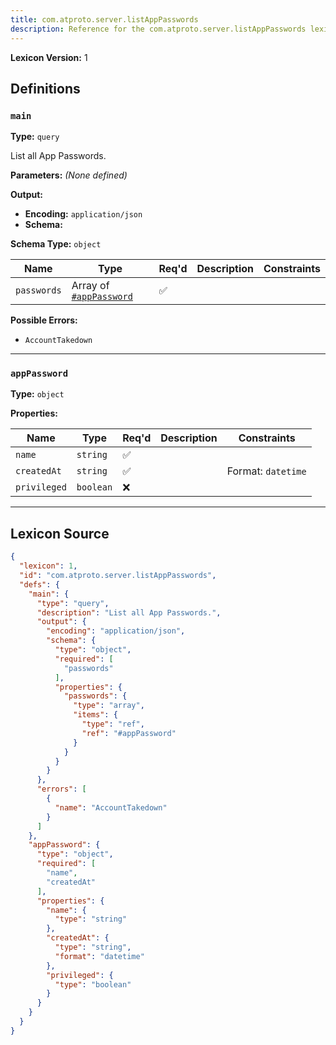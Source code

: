 ```yaml
---
title: com.atproto.server.listAppPasswords
description: Reference for the com.atproto.server.listAppPasswords lexicon
---
```

**Lexicon Version:** 1

## Definitions

<a name="main"></a>
### `main`

**Type:** `query`

List all App Passwords.

**Parameters:** _(None defined)_

**Output:**

- **Encoding:** `application/json`
- **Schema:**

**Schema Type:** `object`

| Name | Type | Req'd  | Description | Constraints |
|------|------|----------|-------------|-------------|
| `passwords` | Array of [`#appPassword`](#apppassword) | ✅  |  |  |
**Possible Errors:**

- `AccountTakedown`

---

<a name="apppassword"></a>
### `appPassword`

**Type:** `object`

**Properties:**

| Name | Type | Req'd  | Description | Constraints |
|------|------|----------|-------------|-------------|
| `name` | `string` | ✅  |  |  |
| `createdAt` | `string` | ✅  |  | Format: `datetime` |
| `privileged` | `boolean` | ❌  |  |  |

---

## Lexicon Source
```json
{
  "lexicon": 1,
  "id": "com.atproto.server.listAppPasswords",
  "defs": {
    "main": {
      "type": "query",
      "description": "List all App Passwords.",
      "output": {
        "encoding": "application/json",
        "schema": {
          "type": "object",
          "required": [
            "passwords"
          ],
          "properties": {
            "passwords": {
              "type": "array",
              "items": {
                "type": "ref",
                "ref": "#appPassword"
              }
            }
          }
        }
      },
      "errors": [
        {
          "name": "AccountTakedown"
        }
      ]
    },
    "appPassword": {
      "type": "object",
      "required": [
        "name",
        "createdAt"
      ],
      "properties": {
        "name": {
          "type": "string"
        },
        "createdAt": {
          "type": "string",
          "format": "datetime"
        },
        "privileged": {
          "type": "boolean"
        }
      }
    }
  }
}
```
